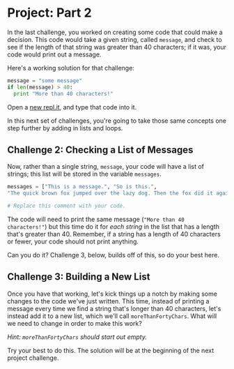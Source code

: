 # Project: Part 2

In the last challenge, you worked on creating some code that could make a decision. This code
would take a given string, called `message`, and check to see if the length of that string was
greater than 40 characters; if it was, your code would print out a message.

Here's a working solution for that challenge:

```python
message = "some message"
if len(message) > 40:
  print "More than 40 characters!"
```

Open a [new repl.it](https://repl.it/languages/python), and type that code into it.

In this next set of challenges, you're going to take those same concepts one step further by adding in lists and loops.

## Challenge 2: Checking a List of Messages

Now, rather than a single string, `message`, your code will have a list of strings; this list
will be stored in the variable `messages`.

```python
messages = ["This is a message.", "So is this.",
"The quick brown fox jumped over the lazy dog. Then the fox did it again."]

# Replace this comment with your code.
```

The code will need to print the same message (`"More than 40 characters!"`) but this time do it for _each string_ in the list that has a length that's greater than 40. Remember, if a string has a length of 40 characters or fewer, your code should not print anything.

Can you do it? Challenge 3, below, builds off of this, so do your best here.

<!--
### Solution code:
```python
messages = ["This is a message.", "So is this.", "The quick brown fox jumped over the lazy dog. Then the fox did it again."]
for message in messages:
# Go through every string in the `messages` list one by one (using `message` as a placeholder for the current string).
# For each string (`message`), do the following:
  if len(message) > 40:                 # If the given string is longer than 40 characters...
    print "More than 40 characters!"    # ... print some text.
```
-->

## Challenge 3: Building a New List

Once you have that working, let's kick things up a notch by making some changes to the code we've just written.
This time, instead of printing a message every time we find a string that's longer than 40 characters, let's
instead add it to a new list, which we'll call `moreThanFortyChars`. What will we need to change in order
to make this work?

_Hint: `moreThanFortyChars` should start out empty._

Try your best to do this. The solution will be at the beginning of the next project challenge.

<!--
### Solution code:
```python
messages = ["This is a message.", "So is this.", "The quick brown fox jumped over the lazy dog. Then the fox did it again."]
moreThanFortyChars = []                 # Create a new empty list.
for message in messages:
# For each string (`message`) in the `messages` list, do the following:
  if len(message) > 40:                 # If the given string is longer than 40 characters...
    moreThanFortyChars.append(message)  # ... add that string to the new list, `moreThanFortyChars`.
```
-->
